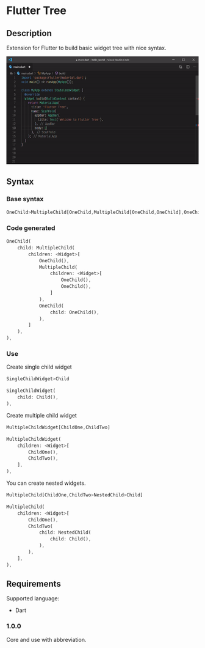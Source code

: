 # Flutter Tree

## Description

Extension for Flutter to build basic widget tree with nice syntax.

![Example](assets/example.gif)

## Syntax

### Base syntax

``` dart
OneChild>MultipleChild[OneChild,MultipleChild[OneChild,OneChild],OneChild>OneChild]
```

### Code generated

``` dart
OneChild(
    child: MultipleChild(
        children: <Widget>[
            OneChild(),
            MultipleChild(
                children: <Widget>[
                    OneChild(),
                    OneChild(),
                ]
            ),
            OneChild(
                child: OneChild(),
            ),
        ]
    ),
),
```

### Use

Create single child widget

``` dart
SingleChildWidget>Child
```

``` dart
SingleChildWidget(
    child: Child(),
),
```

Create multiple child widget
``` dart
MultipleChildWidget[ChildOne,ChildTwo]
```

``` dart
MultipleChildWidget(
    children: <Widget>[
        ChildOne(),
        ChildTwo(),
    ],
),
```

You can create nested widgets.

``` dart
MultipleChild[ChildOne,ChildTwo>NestedChild>Child]
```

``` dart
MultipleChild(
    children: <Widget>[
        ChildOne(),
        ChildTwo(
            child: NestedChild(
                child: Child(),
            ),
        ),
    ],
),
```

## Requirements

Supported language:

- Dart

### 1.0.0

Core and use with abbreviation.
